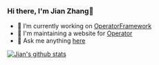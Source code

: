 ### Hi there, I'm Jian Zhang👋

- 🔭 I’m currently working on [OperatorFramework](https://github.com/operator-framework)
- 👯 I'm maintaining a website for [Operator](https://www.operator.org.cn/)
- 💬 Ask me anything [here](https://github.com/jianzhangbjz/jianzhangbjz/issues)

<!--
**jianzhangbjz/jianzhangbjz** is a ✨ _special_ ✨ repository because its `README.md` (this file) appears on your GitHub profile.

Here are some ideas to get you started:

- 🔭 I’m currently working on ...
- 🌱 I’m currently learning ...
- 👯 I’m looking to collaborate on ...
- 🤔 I’m looking for help with ...
- 💬 Ask me about ...
- 📫 How to reach me: ...
- 😄 Pronouns: ...
- ⚡ Fun fact: ...
-->

[![Jian's github stats](https://github-readme-stats.vercel.app/api?username=jianzhangbjz&count_private=true&show_icons=true&theme=radical)](https://github.com/anuraghazra/github-readme-stats)
